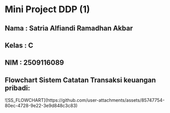 # Mini Project DDP (1)
## Nama : Satria Alfiandi Ramadhan Akbar
## Kelas : C
## NIM : 2509116089

<h2> Flowchart Sistem Catatan Transaksi keuangan pribadi:</h2>
![SS_FLOWCHART](https://github.com/user-attachments/assets/85747754-80ec-4728-9e22-3e9d848c3c83)

